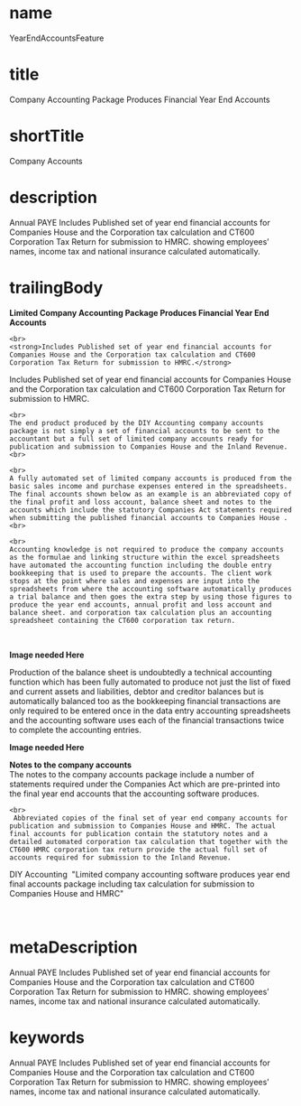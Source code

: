# name
YearEndAccountsFeature

# title
Company Accounting Package Produces Financial Year End Accounts

# shortTitle
Company Accounts

# description
<p>
        <span>Annual&nbsp;PAYE&nbsp;Includes Published set of year end financial accounts for Companies House and the Corporation tax calculation and CT600 Corporation Tax Return for submission to HMRC. showing employees&rsquo; names, income tax and national insurance calculated automatically.</span>
    </p>

# trailingBody
<p>
    <strong>Limited Company Accounting Package Produces Financial Year End Accounts</strong>
    <br>
     
    <br>
    <strong>Includes Published set of year end financial accounts for Companies House and the Corporation tax calculation and CT600 Corporation Tax Return for submission to HMRC.</strong>
</p>
<p>
    Includes Published set of year end financial accounts for Companies House and the Corporation tax calculation and CT600 Corporation Tax Return for submission to HMRC.
    <br>
     
    <br>
    The end product produced by the DIY Accounting company accounts package is not simply a set of financial accounts to be sent to the accountant but a full set of limited company accounts ready for publication and submission to Companies House and the Inland Revenue.
    <br>
     
    <br>
    A fully automated set of limited company accounts is produced from the basic sales income and purchase expenses entered in the spreadsheets. The final accounts shown below as an example is an abbreviated copy of the final profit and loss account, balance sheet and notes to the accounts which include the statutory Companies Act statements required when submitting the published financial accounts to Companies House .
    <br>
     
    <br>
    Accounting knowledge is not required to produce the company accounts as the formulae and linking structure within the excel spreadsheets have automated the accounting function including the double entry bookkeeping that is used to prepare the accounts. The client work stops at the point where sales and expenses are input into the spreadsheets from where the accounting software automatically produces a trial balance and then goes the extra step by using those figures to produce the year end accounts, annual profit and loss account and balance sheet. and corporation tax calculation plus an accounting spreadsheet containing the CT600 corporation tax return.
</p>
<p>&nbsp;</p>
<p>
    <strong>Image needed Here</strong>
</p>
<p>Production of the balance sheet is undoubtedly a technical accounting function which has been fully automated to produce not just the list of fixed and current assets and liabilities, debtor and creditor balances but is automatically balanced too as the bookkeeping financial transactions are only required to be entered once in the data entry accounting spreadsheets and the accounting software uses each of the financial transactions twice to complete the accounting entries.&nbsp;</p>
<p>
    <strong>Image needed Here</strong>
</p>
<p>
    <strong>Notes to the company accounts</strong>
    <br>
    The notes to the company accounts package include a number of statements required under the Companies Act which are pre-printed into the final year end accounts that the accounting software produces.
    <br>
     
    <br>
     Abbreviated copies of the final set of year end company accounts for publication and submission to Companies House and HMRC. The actual final accounts for publication contain the statutory notes and a detailed automated corporation tax calculation that together with the CT600 HMRC corporation tax return provide the actual full set of accounts required for submission to the Inland Revenue.
</p>
<p>DIY Accounting &nbsp;"Limited company accounting software produces year end final accounts package including tax calculation for submission to Companies House and HMRC"</p>
<p>
    <strong>
        <br>
    </strong>
</p>


# metaDescription
<p>
        <span>Annual&nbsp;PAYE&nbsp;Includes Published set of year end financial accounts for Companies House and the Corporation tax calculation and CT600 Corporation Tax Return for submission to HMRC. showing employees&rsquo; names, income tax and national insurance calculated automatically.</span>
    </p>

# keywords
<p>
        <span>Annual&nbsp;PAYE&nbsp;Includes Published set of year end financial accounts for Companies House and the Corporation tax calculation and CT600 Corporation Tax Return for submission to HMRC. showing employees&rsquo; names, income tax and national insurance calculated automatically.</span>
    </p>
